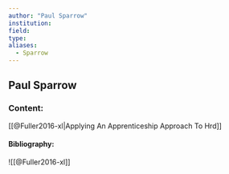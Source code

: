 ```yaml
---
author: "Paul Sparrow"
institution:
field:
type:
aliases:
  - Sparrow
---
```


## Paul Sparrow

### Content:
[[@Fuller2016-xl|Applying An Apprenticeship Approach To Hrd]]

#### Bibliography:

![[@Fuller2016-xl]]